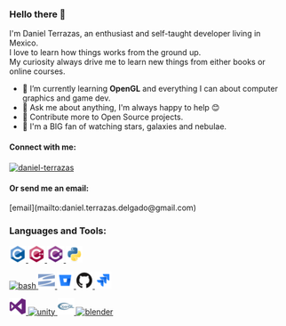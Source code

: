 <h3 align="left">Hello there 👋</h3>

I'm Daniel Terrazas, an enthusiast and self-taught developer living in Mexico.  
I love to learn how things works from the ground up.  
My curiosity always drive me to learn new things from either books or online courses.

- 👾 I’m currently learning **OpenGL** and everything I can about computer graphics and game dev.
- 💬 Ask me about anything, I'm always happy to help :blush:
- :confetti_ball: Contribute more to Open Source projects.
- :telescope: I'm a BIG fan of watching stars, galaxies and nebulae.


<h4 align="left">Connect with me:</h4>
<p align="left">
<a href="https://linkedin.com/in/daniel-terrazas" target="blank"><img align="center" src="https://raw.githubusercontent.com/rahuldkjain/github-profile-readme-generator/master/src/images/icons/Social/linked-in-alt.svg" alt="daniel-terrazas" height="25" width="25" /></a>
</p>

<h4 align="left">Or send me an email:</h4>
[email](mailto:daniel.terrazas.delgado@gmail.com)

<h3 align="left">Languages and Tools:</h3>
<p align="left">
<a href="https://cppreference.com" target="_blank" rel="noreferrer"> <img src="https://raw.githubusercontent.com/devicons/devicon/master/icons/c/c-original.svg" alt="c" width="30" height="30"/> </a> 
<a href="https://cppreference.com" target="_blank" rel="noreferrer"> <img src="https://raw.githubusercontent.com/devicons/devicon/master/icons/cplusplus/cplusplus-original.svg" alt="cplusplus" width="30" height="30"/> </a> 
<a href="https://docs.microsoft.com/dotnet/csharp/" target="_blank" rel="noreferrer"> <img src="https://raw.githubusercontent.com/devicons/devicon/master/icons/csharp/csharp-original.svg" alt="csharp" width="30" height="30"/> </a> 
<a href="https://www.python.org" target="_blank" rel="noreferrer"> <img src="https://raw.githubusercontent.com/devicons/devicon/master/icons/python/python-original.svg" alt="python" width="30" height="30"/> </a> 
  
<a href="https://www.gnu.org/software/bash/" target="_blank" rel="noreferrer"> <img src="https://www.vectorlogo.zone/logos/gnu_bash/gnu_bash-icon.svg" alt="bash" width="30" height="30"/> </a>
<a href="" target="_blank" rel="noreferrer"> <img src="https://github.com/devicons/devicon/blob/master/icons/subversion/subversion-original.svg" alt="bash" width="30" height="30"/> </a>
<a href="" target="_blank" rel="noreferrer"> <img src="https://github.com/devicons/devicon/blob/master/icons/bitbucket/bitbucket-original.svg" alt="bash" width="30" height="30"/> </a>
<a href="" target="_blank" rel="noreferrer"> <img src="https://github.com/devicons/devicon/blob/master/icons/github/github-original.svg" alt="bash" width="30" height="30"/> </a>
<a href="https://www.atlassian.com/software/jira" target="_blank" rel="noreferrer"> <img src="https://github.com/devicons/devicon/blob/master/icons/jira/jira-original.svg" alt="bash" width="30" height="30"/> </a>
  
<a href="" target="_blank" rel="noreferrer"> <img src="https://github.com/devicons/devicon/blob/master/icons/visualstudio/visualstudio-plain.svg" alt="unity" width="30" height="30"/> </a> 
<a href="https://unity.com/" target="_blank" rel="noreferrer"> <img src="https://www.vectorlogo.zone/logos/unity3d/unity3d-icon.svg" alt="unity" width="30" height="30"/> </a> 
<a href="https://www.opengl.org/" target="_blank" rel="noreferrer"> <img src="https://github.com/devicons/devicon/blob/master/icons/opengl/opengl-original.svg" alt="bash" width="30" height="30"/> </a> 
<a href="https://www.blender.org/" target="_blank" rel="noreferrer"> <img src="https://download.blender.org/branding/community/blender_community_badge_white.svg" alt="blender" width="30" height="30"/> </a>
</p>
